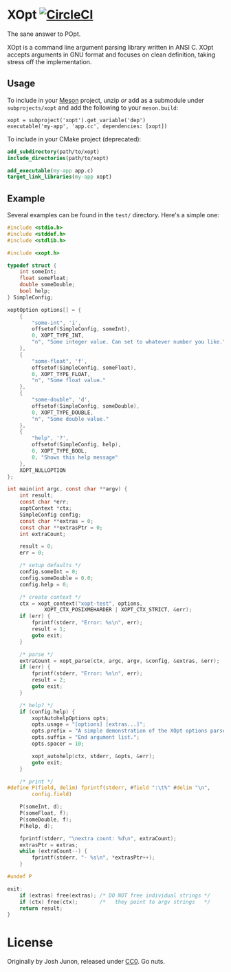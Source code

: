 # XOpt [![CircleCI](https://circleci.com/gh/Qix-/xopt.svg?style=svg)](https://circleci.com/gh/Qix-/xopt)
The sane answer to POpt.

XOpt is a command line argument parsing library written in ANSI C. XOpt
accepts arguments in GNU format and focuses on clean definition, taking stress
off the implementation.

## Usage

To include in your [Meson](https://mesonbuild.com/Tutorial.html) project, unzip _or_ add as a submodule under
`subprojects/xopt` and add the following to your `meson.build`:

```meson
xopt = subproject('xopt').get_variable('dep')
executable('my-app', 'app.cc', dependencies: [xopt])
```

To include in your CMake project (deprecated):

```cmake
add_subdirectory(path/to/xopt)
include_directories(path/to/xopt)

add_executable(my-app app.c)
target_link_libraries(my-app xopt)
```

## Example

Several examples can be found in the `test/` directory. Here's a simple one:

```c
#include <stdio.h>
#include <stddef.h>
#include <stdlib.h>

#include <xopt.h>

typedef struct {
	int someInt;
	float someFloat;
	double someDouble;
	bool help;
} SimpleConfig;

xoptOption options[] = {
	{
		"some-int", 'i',
		offsetof(SimpleConfig, someInt),
		0, XOPT_TYPE_INT,
		"n", "Some integer value. Can set to whatever number you like."
	},
	{
		"some-float", 'f',
		offsetof(SimpleConfig, someFloat),
		0, XOPT_TYPE_FLOAT,
		"n", "Some float value."
	},
	{
		"some-double", 'd',
		offsetof(SimpleConfig, someDouble),
		0, XOPT_TYPE_DOUBLE,
		"n", "Some double value."
	},
	{
		"help", '?',
		offsetof(SimpleConfig, help),
		0, XOPT_TYPE_BOOL,
		0, "Shows this help message"
	},
	XOPT_NULLOPTION
};

int main(int argc, const char **argv) {
	int result;
	const char *err;
	xoptContext *ctx;
	SimpleConfig config;
	const char **extras = 0;
	const char **extrasPtr = 0;
	int extraCount;

	result = 0;
	err = 0;

	/* setup defaults */
	config.someInt = 0;
	config.someDouble = 0.0;
	config.help = 0;

	/* create context */
	ctx = xopt_context("xopt-test", options,
			XOPT_CTX_POSIXMEHARDER | XOPT_CTX_STRICT, &err);
	if (err) {
		fprintf(stderr, "Error: %s\n", err);
		result = 1;
		goto exit;
	}

	/* parse */
	extraCount = xopt_parse(ctx, argc, argv, &config, &extras, &err);
	if (err) {
		fprintf(stderr, "Error: %s\n", err);
		result = 2;
		goto exit;
	}

	/* help? */
	if (config.help) {
		xoptAutohelpOptions opts;
		opts.usage = "[options] [extras...]";
		opts.prefix = "A simple demonstration of the XOpt options parser library.";
		opts.suffix = "End argument list.";
		opts.spacer = 10;

		xopt_autohelp(ctx, stderr, &opts, &err);
		goto exit;
	}

	/* print */
#define P(field, delim) fprintf(stderr, #field ":\t%" #delim "\n",              \
		config.field)

	P(someInt, d);
	P(someFloat, f);
	P(someDouble, f);
	P(help, d);

	fprintf(stderr, "\nextra count: %d\n", extraCount);
	extrasPtr = extras;
	while (extraCount--) {
		fprintf(stderr, "- %s\n", *extrasPtr++);
	}

#undef P

exit:
	if (extras) free(extras); /* DO NOT free individual strings */
	if (ctx) free(ctx);       /*   they point to argv strings   */
	return result;
}
```

# License
Originally by Josh Junon, released under [CC0](https://creativecommons.org/publicdomain/zero/1.0/). Go nuts.
